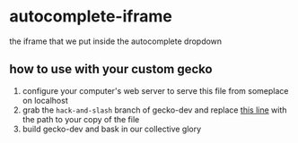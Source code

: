 # autocomplete-iframe
the iframe that we put inside the autocomplete dropdown

## how to use with your custom gecko

1. configure your computer's web server to serve this file from someplace on localhost
2. grab the `hack-and-slash` branch of gecko-dev and replace [this line](https://github.com/the-super-friends/gecko-dev/blob/b7db850b1263db5e232fd3958688970b44a7a8ac/toolkit/content/widgets/autocomplete.xml#L971) with the path to your copy of the file
3. build gecko-dev and bask in our collective glory
